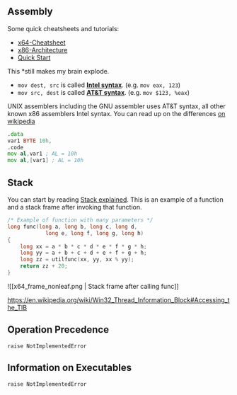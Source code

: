 ## Assembly

Some quick cheatsheets and tutorials:
- [x64-Cheatsheet](https://cs.brown.edu/courses/cs033/docs/guides/x64_cheatsheet.pdf)
- [x86-Architecture](https://en.wikibooks.org/wiki/X86_Assembly/X86_Architecture)
- [Quick Start](https://wiki.cdot.senecacollege.ca/wiki/X86_64_Register_and_Instruction_Quick_Start)

This *still makes my brain explode.
- `mov dest, src` is called **[Intel syntax](https://stackoverflow.com/tags/intel-syntax/info)**. (e.g. `mov eax, 123`)
- `mov src, dest` is called **[AT&T syntax](https://stackoverflow.com/tags/att/info)**. (e.g. `mov $123, %eax`)

UNIX assemblers including the GNU assembler uses AT&T syntax, all other known x86 assemblers Intel syntax. You can read up on the differences [on wikipedia](http://en.wikipedia.org/wiki/X86_assembly_language#Syntax)

```asm
.data
var1 BYTE 10h,
.code
mov al,var1 ; AL = 10h
mov al,[var1] ; AL = 10h
```

## Stack

You can start by reading [Stack explained](https://cratecode.com/info/x86-assembly-nasm-stack).
This is an example of a function and a stack frame after invoking that function.

```C
/* Example of function with many parameters */
long func(long a, long b, long c, long d,
            long e, long f, long g, long h)
{
    long xx = a * b * c * d * e * f * g * h;
    long yy = a + b + c + d + e + f + g + h;
    long zz = utilfunc(xx, yy, xx % yy);
    return zz + 20;
}
```

![[x64_frame_nonleaf.png | Stack frame after calling func]]


https://en.wikipedia.org/wiki/Win32_Thread_Information_Block#Accessing_the_TIB
## Operation Precedence

`raise NotImplementedError`

## Information on Executables



`raise NotImplementedError`
